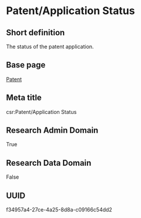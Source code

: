 # Patent/Application Status
## Short definition
The status of the patent application.
## Base page
[Patent](https://github.com/EuroCRIS/CASRAI-Dictionairies/blob/main/Objects/Patent.md)
## Meta title
csr:Patent/Application Status
## Research Admin Domain
True
## Research Data Domain
False
## UUID
f34957a4-27ce-4a25-8d8a-c09166c54dd2
